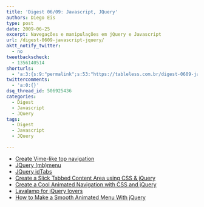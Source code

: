 ```yaml
---
title: 'Digest 06/09: Javascript, JQuery'
authors: Diego Eis
type: post
date: 2009-06-25
excerpt: Navegações e manipulações em jQuery e Javascript
url: /digest-0609-javascript-jquery/
aktt_notify_twitter:
  - no
tweetbackscheck:
  - 1356140514
shorturls:
  - 'a:3:{s:9:"permalink";s:53:"https://tableless.com.br/digest-0609-javascript-jquery";s:7:"tinyurl";s:26:"https://tinyurl.com/3gahrjh";s:4:"isgd";s:19:"https://is.gd/vogoYM";}'
twittercomments:
  - 'a:0:{}'
dsq_thread_id: 506925436
categories:
  - Digest
  - Javascript
  - JQuery
tags:
  - Digest
  - Javascript
  - JQuery

---
```

  * [Create Vime-like top navigation][1]
  * [JQuery (mb)menu][2]
  * [JQuery idTabs][3]
  * [Create a Slick Tabbed Content Area using CSS & jQuery][4]
  * [Create a Cool Animated Navigation with CSS and jQuery][5]
  * [Lavalamp for jQuery lovers][6]
  * [How to Make a Smooth Animated Menu With jQuery][7]

 [1]: https://www.jankoatwarpspeed.com/post/2009/01/19/Create-Vimeo-like-top-navigation.aspx
 [2]: https://pupunzi.wordpress.com/2009/01/18/mbmenu/
 [3]: https://www.sunsean.com/idTabs/
 [4]: https://nettuts.com/tutorials/html-css-techniques/how-to-create-a-slick-tabbed-content-area/
 [5]: https://nettuts.com/tutorials/javascript-ajax/create-a-cool-animated-navigation-with-css-and-jquery/
 [6]: https://www.gmarwaha.com/blog/category/client-side/jquery/
 [7]: https://buildinternet.com/2009/01/how-to-make-a-smooth-animated-menu-with-jquery/